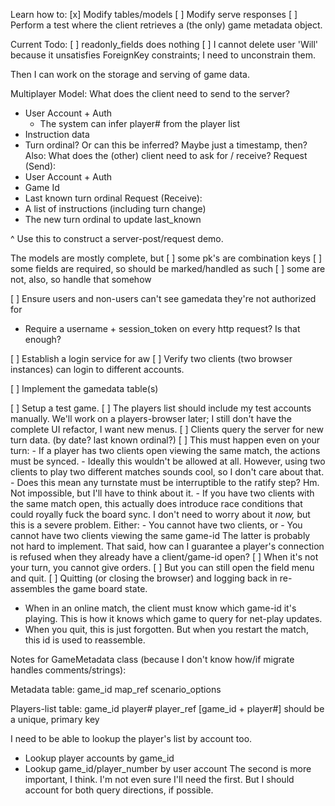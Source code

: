 
Learn how to:
[x] Modify tables/models
[ ] Modify serve responses
[ ] Perform a test where the client retrieves a (the only) game metadata object.


Current Todo:
[ ] readonly_fields does nothing
[ ] I cannot delete user 'Will' because it unsatisfies ForeignKey constraints; I need to unconstrain them.


Then I can work on the storage and serving of game data.

Multiplayer Model: What does the client need to send to the server?
- User Account + Auth
  - The system can infer player# from the player list
- Instruction data
- Turn ordinal? Or can this be inferred? Maybe just a timestamp, then?
Also: What does the (other) client need to ask for / receive?
Request (Send):
- User Account + Auth
- Game Id
- Last known turn ordinal
Request (Receive):
- A list of instructions (including turn change)
- The new turn ordinal to update last_known

^ Use this to construct a server-post/request demo.


The models are mostly complete, but
[ ] some pk's are combination keys
[ ] some fields are required, so should be marked/handled as such
  [ ] some are not, also, so handle that somehow


[ ] Ensure users and non-users can't see gamedata they're not authorized for
  - Require a username + session_token on every http request? Is that enough?

[ ] Establish a login service for aw
  [ ] Verify two clients (two browser instances) can login to different accounts.

[ ] Implement the gamedata table(s)

[ ] Setup a test game.
  [ ] The players list should include my test accounts manually. We'll work on a players-browser later; I still don't have the complete UI refactor, I want new menus.
  [ ] Clients query the server for new turn data. (by date? last known ordinal?)
    [ ] This must happen even on your turn:
      - If a player has two clients open viewing the same match, the actions must be synced.
        - Ideally this wouldn't be allowed at all. However, using two clients to play two different matches sounds cool, so I don't care about that.
      - Does this mean any turnstate must be interruptible to the ratify step? Hm. Not impossible, but I'll have to think about it.
      - If you have two clients with the same match open, this actually does introduce race conditions that could royally fuck the board sync. I don't need to worry about it *now,* but this is a severe problem. Either:
        - You cannot have two clients, or
        - You cannot have two clients viewing the same game-id
      The latter is probably not hard to implement. That said, how can I guarantee a player's connection is refused when they already have a client/game-id open?
  [ ] When it's not your turn, you cannot give orders.
    [ ] But you can still open the field menu and quit.
  [ ] Quitting (or closing the browser) and logging back in re-assembles the game board state.



- When in an online match, the client must know which game-id it's playing. This is how it knows which game to query for net-play updates.
- When you quit, this is just forgotten. But when you restart the match, this id is used to reassemble.



Notes for GameMetadata class (because I don't know how/if migrate handles comments/strings):

Metadata table:
game_id map_ref scenario_options

Players-list table:
game_id player# player_ref
  [game_id + player#] should be a unique, primary key

I need to be able to lookup the player's list by account too.
  - Lookup player accounts by game_id
  - Lookup game_id/player_number by user account
The second is more important, I think. I'm not even sure I'll need the first.
But I should account for both query directions, if possible.
